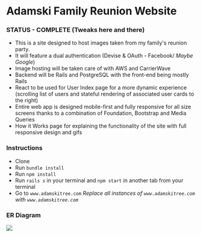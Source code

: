 # Adamski Family Reunion Website

### STATUS - COMPLETE (Tweaks here and there)

* This is a site designed to host images taken from my family's reunion party.
* It will feature a dual authentication (Devise & OAuth - Facebook/ *Maybe Google*)
* Image hosting will be taken care of with AWS and CarrierWave
* Backend will be Rails and PostgreSQL with the front-end being mostly Rails
* React to be used for User Index page for a more dynamic experience (scrolling list of users and stateful rendering of associated user cards to the right)
* Entire web app is designed mobile-first and fully responsive for all size screens thanks to a combination of Foundation, Bootstrap and Media Queries
* How it Works page for explaining the functionality of the site with full responsive design and gifs

### Instructions

* Clone
* Run `bundle install`
* Run `npm install`
* Run `rails s` in your terminal and `npm start` in another tab from your terminal
* Go to `www.adamskitree.com` *Replace all instances of `www.adamskitree.com` with `www.adamskitree.com`*

### ER Diagram

![](http://i.imgur.com/kO43lM8.png)
